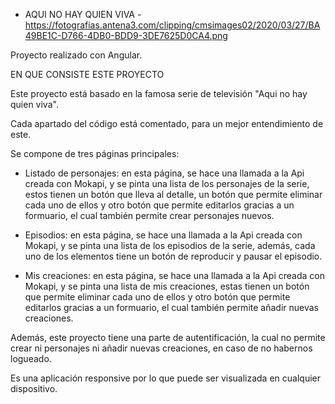 - AQUI NO HAY QUIEN VIVA -
https://fotografias.antena3.com/clipping/cmsimages02/2020/03/27/BA49BE1C-D766-4DB0-BDD9-3DE7625D0CA4.png

Proyecto realizado con Angular.


EN QUE CONSISTE ESTE PROYECTO

Este proyecto está basado en la famosa serie de televisión "Aqui no hay quien viva".

Cada apartado del código está comentado, para un mejor entendimiento de este.

Se compone de tres páginas principales:

- Listado de personajes: en esta página, se hace una llamada a la Api creada con Mokapi, y se pinta una lista de los personajes de la serie, estos tienen un botón que lleva al detalle, un botón que permite eliminar cada uno de ellos y otro botón que permite editarlos gracias a un formuario, el cual también permite crear personajes nuevos.

- Episodios: en esta página, se hace una llamada a la Api creada con Mokapi, y se pinta una lista de los episodios de la serie, además, cada uno de los elementos tiene un botón de reproducir y pausar el episodio.

- Mis creaciones: en esta página, se hace una llamada a la Api creada con Mokapi, y se pinta una lista de mis creaciones, estas tienen un botón que permite eliminar cada uno de ellos y otro botón que permite editarlos gracias a un formuario, el cual también permite añadir nuevas creaciones.

Además, este proyecto tiene una parte de autentificación, la cual no permite crear ni personajes ni añadir nuevas creaciones, en caso de no habernos logueado.

Es una aplicación responsive por lo que puede ser visualizada en cualquier dispositivo.




